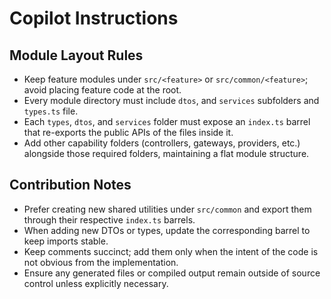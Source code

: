 # Copilot Instructions

## Module Layout Rules

- Keep feature modules under `src/<feature>` or `src/common/<feature>`; avoid placing feature code at the root.
- Every module directory must include `dtos`, and `services` subfolders and `types.ts` file.
- Each `types`, `dtos`, and `services` folder must expose an `index.ts` barrel that re-exports the public APIs of the files inside it.
- Add other capability folders (controllers, gateways, providers, etc.) alongside those required folders, maintaining a flat module structure.

## Contribution Notes

- Prefer creating new shared utilities under `src/common` and export them through their respective `index.ts` barrels.
- When adding new DTOs or types, update the corresponding barrel to keep imports stable.
- Keep comments succinct; add them only when the intent of the code is not obvious from the implementation.
- Ensure any generated files or compiled output remain outside of source control unless explicitly necessary.
